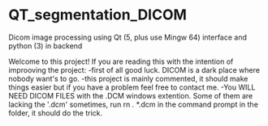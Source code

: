 # QT_segmentation_DICOM
Dicom image processing using Qt (5, plus use Mingw 64) interface and python (3) in backend

Welcome to this project! 
If you are reading this with the intention of improoving the project:
  -first of all good luck. DICOM is a dark place where nobody want's to go.
  -this project is mainly commented, it should make things easier but if you have a problem feel free to contact me. 
  -You WILL NEED DICOM FILES with the .DCM windows extention. Some of them are lacking the '.dcm' sometimes, run 
    rn *.* *.dcm 
  in the command prompt in the folder, it should do the trick.
